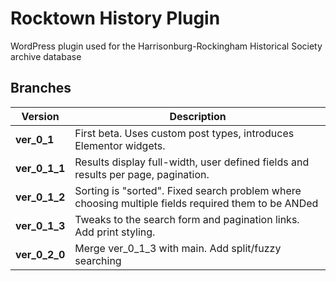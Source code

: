 # Rocktown History Plugin

WordPress plugin used for the Harrisonburg-Rockingham Historical Society archive database

## Branches

| Version       | Description                                                                                        |
| ------------- | -------------------------------------------------------------------------------------------------- |
| **ver_0_1**   | First beta. Uses custom post types, introduces Elementor widgets.                                  |
| **ver_0_1_1** | Results display full-width, user defined fields and results per page, pagination.                  |
| **ver_0_1_2** | Sorting is "sorted". Fixed search problem where choosing multiple fields required them to be ANDed |
| **ver_0_1_3** | Tweaks to the search form and pagination links. Add print styling.                                 |
| **ver_0_2_0** | Merge ver_0_1_3 with main. Add split/fuzzy searching                                               |